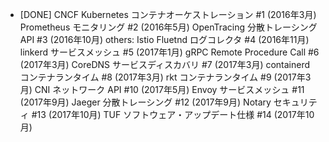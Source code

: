 
- [DONE] CNCF
	Kubernetes コンテナオーケストレーション #1 (2016年3月) 
	Prometheus モニタリング #2 (2016年5月) 
	OpenTracing 分散トレーシング API #3 (2016年10月)				others: Istio
	Fluetnd ログコレクタ #4 (2016年11月) 
	linkerd サービスメッシュ #5 (2017年1月) 
	gRPC Remote Procedure Call #6 (2017年3月) 
	CoreDNS サービスディスカバリ #7 (2017年3月) 
	containerd コンテナランタイム #8 (2017年3月) 
	rkt コンテナランタイム #9 (2017年3月) 
	CNI ネットワーク API #10 (2017年5月) 
	Envoy サービスメッシュ #11 (2017年9月) 
	Jaeger 分散トレーシング #12 (2017年9月) 
	Notary セキュリティ #13 (2017年10月) 
	TUF ソフトウェア・アップデート仕様 #14 (2017年10月) 
